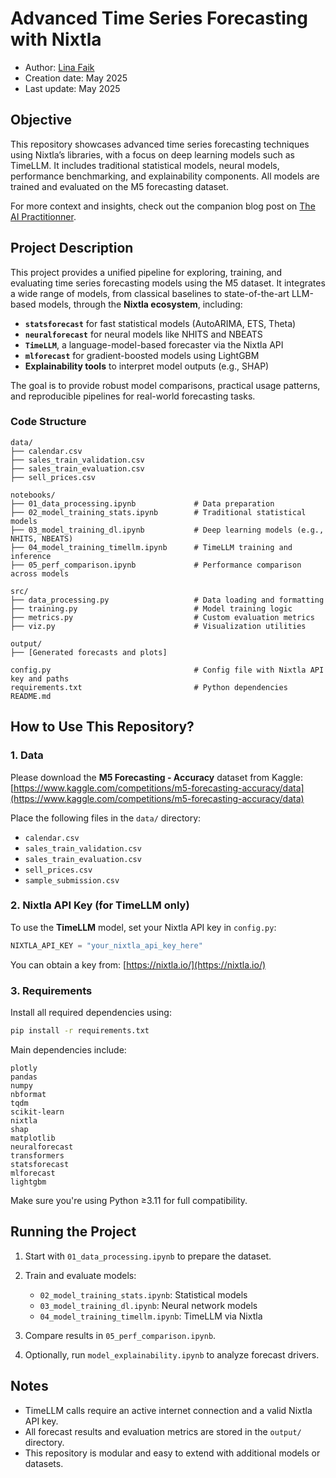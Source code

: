 # Advanced Time Series Forecasting with Nixtla

* Author: [Lina Faik](https://www.linkedin.com/in/lina-faik/)
* Creation date: May 2025
* Last update: May 2025

## Objective

This repository showcases advanced time series forecasting techniques using Nixtla’s libraries, with a focus on deep learning models such as TimeLLM. It includes traditional statistical models, neural models, performance benchmarking, and explainability components. All models are trained and evaluated on the M5 forecasting dataset.

For more context and insights, check out the companion blog post on [The AI Practitionner](https://aipractitioner.substack.com/).

## Project Description

This project provides a unified pipeline for exploring, training, and evaluating time series forecasting models using the M5 dataset. It integrates a wide range of models, from classical baselines to state-of-the-art LLM-based models, through the **Nixtla ecosystem**, including:

* **`statsforecast`** for fast statistical models (AutoARIMA, ETS, Theta)
* **`neuralforecast`** for neural models like NHITS and NBEATS
* **`TimeLLM`**, a language-model-based forecaster via the Nixtla API
* **`mlforecast`** for gradient-boosted models using LightGBM
* **Explainability tools** to interpret model outputs (e.g., SHAP)

The goal is to provide robust model comparisons, practical usage patterns, and reproducible pipelines for real-world forecasting tasks.

### Code Structure

```
data/
├── calendar.csv
├── sales_train_validation.csv
├── sales_train_evaluation.csv
├── sell_prices.csv

notebooks/
├── 01_data_processing.ipynb             # Data preparation
├── 02_model_training_stats.ipynb        # Traditional statistical models
├── 03_model_training_dl.ipynb           # Deep learning models (e.g., NHITS, NBEATS)
├── 04_model_training_timellm.ipynb      # TimeLLM training and inference
├── 05_perf_comparison.ipynb             # Performance comparison across models

src/
├── data_processing.py                   # Data loading and formatting
├── training.py                          # Model training logic
├── metrics.py                           # Custom evaluation metrics
├── viz.py                               # Visualization utilities

output/
├── [Generated forecasts and plots]

config.py                                # Config file with Nixtla API key and paths
requirements.txt                         # Python dependencies
README.md
```

## How to Use This Repository?

### 1. Data

Please download the **M5 Forecasting - Accuracy** dataset from Kaggle:
[https://www.kaggle.com/competitions/m5-forecasting-accuracy/data](https://www.kaggle.com/competitions/m5-forecasting-accuracy/data)

Place the following files in the `data/` directory:

* `calendar.csv`
* `sales_train_validation.csv`
* `sales_train_evaluation.csv`
* `sell_prices.csv`
* `sample_submission.csv`

### 2. Nixtla API Key (for TimeLLM only)

To use the **TimeLLM** model, set your Nixtla API key in `config.py`:

```python
NIXTLA_API_KEY = "your_nixtla_api_key_here"
```

You can obtain a key from: [https://nixtla.io/](https://nixtla.io/)

### 3. Requirements

Install all required dependencies using:

```bash
pip install -r requirements.txt
```

Main dependencies include:

```
plotly
pandas
numpy
nbformat
tqdm
scikit-learn
nixtla
shap
matplotlib
neuralforecast
transformers
statsforecast
mlforecast
lightgbm
```

Make sure you're using Python ≥3.11 for full compatibility.

## Running the Project

1. Start with `01_data_processing.ipynb` to prepare the dataset.
2. Train and evaluate models:

   * `02_model_training_stats.ipynb`: Statistical models
   * `03_model_training_dl.ipynb`: Neural network models
   * `04_model_training_timellm.ipynb`: TimeLLM via Nixtla
3. Compare results in `05_perf_comparison.ipynb`.
4. Optionally, run `model_explainability.ipynb` to analyze forecast drivers.

## Notes

* TimeLLM calls require an active internet connection and a valid Nixtla API key.
* All forecast results and evaluation metrics are stored in the `output/` directory.
* This repository is modular and easy to extend with additional models or datasets.